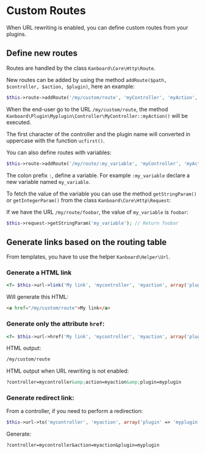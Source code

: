 Custom Routes
=============

When URL rewriting is enabled, you can define custom routes from your plugins.

Define new routes
-----------------

Routes are handled by the class `Kanboard\Core\Http\Route`.

New routes can be added by using the method `addRoute($path, $controller, $action, $plugin)`, here an example:

```php
$this->route->addRoute('/my/custom/route', 'myController', 'myAction', 'myplugin');
```

When the end-user go to the URL `/my/custom/route`, the method `Kanboard\Plugin\Myplugin\Controller\MyController::myAction()` will be executed.

The first character of the controller and the plugin name will converted in uppercase with the function `ucfirst()`.

You can also define routes with variables:

```php
$this->route->addRoute('/my/route/:my_variable', 'myController', 'myAction', 'myplugin');
```

The colon prefix `:`, define a variable.
For example `:my_variable` declare a new variable named `my_variable`.

To fetch the value of the variable you can use the method `getStringParam()` or `getIntegerParam()` from the class `Kanboard\Core\Http\Request`:

If we have the URL `/my/route/foobar`, the value of `my_variable` is `foobar`:

```php
$this->request->getStringParam('my_variable'); // Return foobar
```

Generate links based on the routing table
-----------------------------------------

From templates, you have to use the helper `Kanboard\Helper\Url`.

### Generate a HTML link

```php
<?= $this->url->link('My link', 'mycontroller', 'myaction', array('plugin' => 'myplugin')) ?>
```

Will generate this HTML:

```html
<a href="/my/custom/route">My link</a>
```

### Generate only the attribute `href`:

```php
<?= $this->url->href('My link', 'mycontroller', 'myaction', array('plugin' => 'myplugin')) ?>
```

HTML output:

```html
/my/custom/route
```

HTML output when URL rewriting is not enabled:

```html
?controller=mycontroller&amp;action=myaction&amp;plugin=myplugin
```

### Generate redirect link:

From a controller, if you need to perform a redirection:

```php
$this->url->to('mycontroller', 'myaction', array('plugin' => 'myplugin'));
```

Generate:

```
?controller=mycontroller&action=myaction&plugin=myplugin
```
